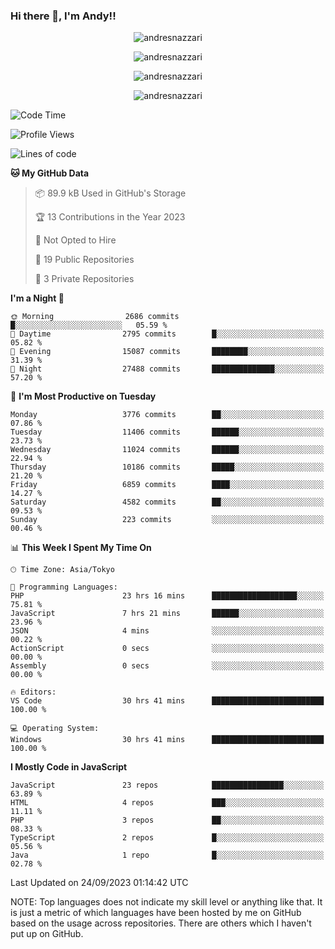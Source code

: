 ### Hi there 👋, I'm Andy!!

<p align="center" >
  <img src="https://github-profile-trophy.vercel.app/?username=AndresNazzari&theme=dracula&column=-1" alt="andresnazzari"/>
</p>

<p align="center">
  <img  src="https://github-readme-stats.vercel.app/api?username=AndresNazzari&count_private=true&show_icons=true&theme=dracula" alt="andresnazzari"/>
</p>
<p align="center">
  <img  src="https://github-readme-stats.vercel.app/api/top-langs/?username=AndresNazzari&layout=compact" alt="andresnazzari"/>
</p>
<p align="center" >
  <img src="https://github-readme-stats.vercel.app/api/wakatime?username=AndresNazzari" alt="andresnazzari"/>
</p>

<!--START_SECTION:waka-->
![Code Time](http://img.shields.io/badge/Code%20Time-897%20hrs%2030%20mins-blue)

![Profile Views](http://img.shields.io/badge/Profile%20Views-0-blue)

![Lines of code](https://img.shields.io/badge/From%20Hello%20World%20I%27ve%20Written-11.2%20million%20lines%20of%20code-blue)

**🐱 My GitHub Data** 

> 📦 89.9 kB Used in GitHub's Storage 
 > 
> 🏆 13 Contributions in the Year 2023
 > 
> 🚫 Not Opted to Hire
 > 
> 📜 19 Public Repositories 
 > 
> 🔑 3 Private Repositories 
 > 
**I'm a Night 🦉** 

```text
🌞 Morning                2686 commits        █░░░░░░░░░░░░░░░░░░░░░░░░   05.59 % 
🌆 Daytime                2795 commits        █░░░░░░░░░░░░░░░░░░░░░░░░   05.82 % 
🌃 Evening                15087 commits       ████████░░░░░░░░░░░░░░░░░   31.39 % 
🌙 Night                  27488 commits       ██████████████░░░░░░░░░░░   57.20 % 
```
📅 **I'm Most Productive on Tuesday** 

```text
Monday                   3776 commits        ██░░░░░░░░░░░░░░░░░░░░░░░   07.86 % 
Tuesday                  11406 commits       ██████░░░░░░░░░░░░░░░░░░░   23.73 % 
Wednesday                11024 commits       ██████░░░░░░░░░░░░░░░░░░░   22.94 % 
Thursday                 10186 commits       █████░░░░░░░░░░░░░░░░░░░░   21.20 % 
Friday                   6859 commits        ████░░░░░░░░░░░░░░░░░░░░░   14.27 % 
Saturday                 4582 commits        ██░░░░░░░░░░░░░░░░░░░░░░░   09.53 % 
Sunday                   223 commits         ░░░░░░░░░░░░░░░░░░░░░░░░░   00.46 % 
```


📊 **This Week I Spent My Time On** 

```text
🕑︎ Time Zone: Asia/Tokyo

💬 Programming Languages: 
PHP                      23 hrs 16 mins      ███████████████████░░░░░░   75.81 % 
JavaScript               7 hrs 21 mins       ██████░░░░░░░░░░░░░░░░░░░   23.96 % 
JSON                     4 mins              ░░░░░░░░░░░░░░░░░░░░░░░░░   00.22 % 
ActionScript             0 secs              ░░░░░░░░░░░░░░░░░░░░░░░░░   00.00 % 
Assembly                 0 secs              ░░░░░░░░░░░░░░░░░░░░░░░░░   00.00 % 

🔥 Editors: 
VS Code                  30 hrs 41 mins      █████████████████████████   100.00 % 

💻 Operating System: 
Windows                  30 hrs 41 mins      █████████████████████████   100.00 % 
```

**I Mostly Code in JavaScript** 

```text
JavaScript               23 repos            ████████████████░░░░░░░░░   63.89 % 
HTML                     4 repos             ███░░░░░░░░░░░░░░░░░░░░░░   11.11 % 
PHP                      3 repos             ██░░░░░░░░░░░░░░░░░░░░░░░   08.33 % 
TypeScript               2 repos             █░░░░░░░░░░░░░░░░░░░░░░░░   05.56 % 
Java                     1 repo              █░░░░░░░░░░░░░░░░░░░░░░░░   02.78 % 
```




 Last Updated on 24/09/2023 01:14:42 UTC
<!--END_SECTION:waka-->

NOTE: Top languages does not indicate my skill level or anything like that. It is just a metric of which languages have been hosted by me on GitHub based on the usage across repositories. There are others which I haven't put up on GitHub.

<!-- Here are some ideas to get you started:

-   🔭 I’m currently working on ...
-   🌱 I’m currently learning ...
-   👯 I’m looking to collaborate on ...
-   🤔 I’m looking for help with ...
-   💬 Ask me about ...
-   📫 How to reach me: ...
-   😄 Pronouns: ...
-   ⚡ Fun fact: ... -->
